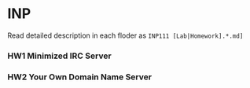 # INP

Read detailed description in each floder as `INP111 [Lab|Homework].*.md]`

### HW1 Minimized IRC Server
### HW2 Your Own Domain Name Server
